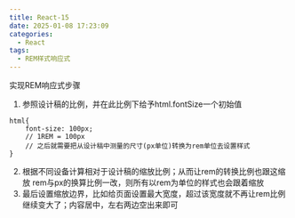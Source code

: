 ```yaml
---
title: React-15
date: 2025-01-08 17:23:09
categories:
  - React
tags: 
  - REM样式响应式
---
```


实现REM响应式步骤
1. 参照设计稿的比例，并在此比例下给予html.fontSize一个初始值
```
html{
    font-size: 100px;
    // 1REM = 100px
    // 之后就需要把从设计稿中测量的尺寸(px单位)转换为rem单位去设置样式
}
```
2. 根据不同设备计算相对于设计稿的缩放比例；从而让rem的转换比例也跟这缩放
rem与px的换算比例一改，则所有以rem为单位的样式也会跟着缩放
3. 最后设置缩放边界，比如给页面设置最大宽度，超过该宽度就不再让rem比例继续变大了；内容居中，左右两边空出来即可

